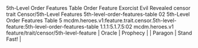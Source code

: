 <ability>
  <name>5th-Level Order Features Table</name>
  <keywords>
    <keyword>Order</keyword>
  </keywords>
  <type>Feature</type>
  <distance>Exorcist</distance>
  <target>Evil Revealed</target>
  <metadata>
    <class>censor</class>
    <feature_type>trait</feature_type>
    <file_dpath>Censor/5th-Level Features</file_dpath>
    <item_id>5th-level-order-features-table</item_id>
    <item_index>02</item_index>
    <item_name>5th-Level Order Features Table</item_name>
    <level>5</level>
    <scc>mcdm.heroes.v1:feature.trait.censor.5th-level-feature:5th-level-order-features-table</scc>
    <scdc>1.1.1:5.1.7.5:02</scdc>
    <source>mcdm.heroes.v1</source>
    <type>feature/trait/censor/5th-level-feature</type>
  </metadata>
  <effects>
    <effect type="mundane">| Oracle   | Prophecy      |
| Paragon  | Stand Fast!   |</effect>
  </effects>
</ability>
